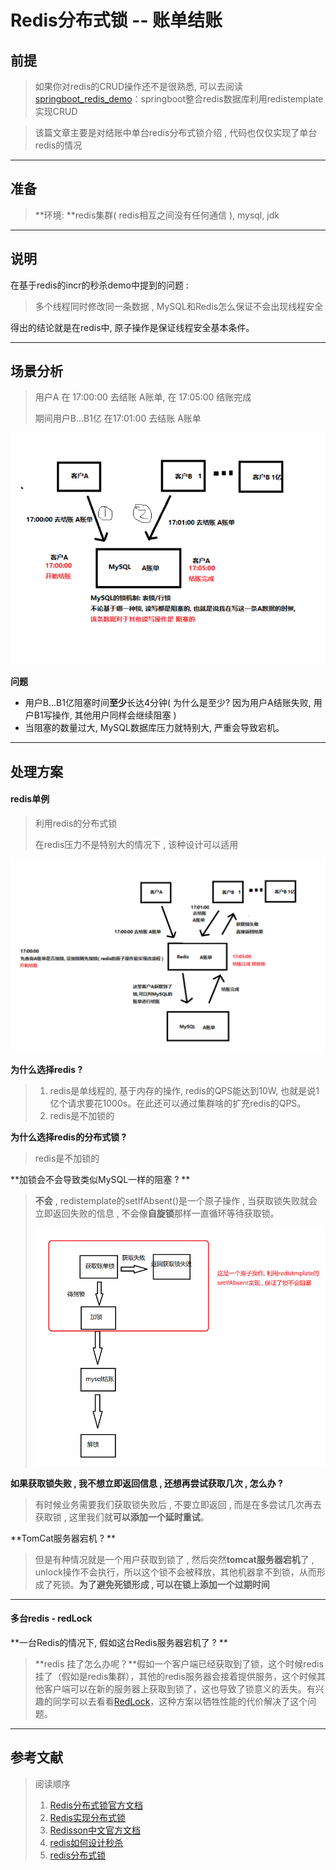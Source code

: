 # Redis分布式锁 -- 账单结账

## 前提

> 如果你对redis的CRUD操作还不是很熟悉, 可以去阅读[springboot_redis_demo](https://github.com/LiJinHongPassion/springboot/tree/master/springboot-redis-demo)：springboot整合redis数据库利用redistemplate实现CRUD

> 该篇文章主要是对结账中单台redis分布式锁介绍 , 代码也仅仅实现了单台redis的情况

---

## 准备

> **环境: **redis集群( redis相互之间没有任何通信 ), mysql, jdk

---

## 说明

在基于redis的incr的秒杀demo中提到的问题 : 

> 多个线程同时修改同一条数据 , MySQL和Redis怎么保证不会出现线程安全

得出的结论就是在redis中, 原子操作是保证线程安全基本条件。

---

## 场景分析

> 用户A 在 17:00:00 去结账 A账单, 在 17:05:00 结账完成
>
> 期间用户B...B1亿 在17:01:00 去结账 A账单

![image-20200807081912043](README/image-20200807081912043.png)

**问题**

- 用户B...B1亿阻塞时间**至少**长达4分钟( 为什么是至少? 因为用户A结账失败, 用户B1写操作, 其他用户同样会继续阻塞 )
- 当阻塞的数量过大, MySQL数据库压力就特别大, 严重会导致宕机。

---

## 处理方案

#### redis单例

> 利用redis的分布式锁
>
> 在redis压力不是特别大的情况下 , 该种设计可以适用

![image-20200807081956092](README/image-20200807081956092.png)

**为什么选择redis ?**

>1. redis是单线程的, 基于内存的操作, redis的QPS能达到10W, 也就是说1亿个请求要花1000s。在此还可以通过集群啥的扩充redis的QPS。
>2. redis是不加锁的

 **为什么选择redis的分布式锁 ?**

> redis是不加锁的

**加锁会不会导致类似MySQL一样的阻塞 ? **

> **不会** , redistemplate的setIfAbsent()是一个原子操作 , 当获取锁失败就会立即返回失败的信息 , 不会像**自旋锁**那样一直循环等待获取锁。
>
> ![image-20200807084026899](README/image-20200807084026899.png)

**如果获取锁失败 , 我不想立即返回信息 , 还想再尝试获取几次 , 怎么办 ?**

> 有时候业务需要我们获取锁失败后 , 不要立即返回 , 而是在多尝试几次再去获取锁 , 这里我们就**可以添加一个延时重试**。

**TomCat服务器宕机 ? **

> 但是有种情况就是一个用户获取到锁了 , 然后突然**tomcat服务器宕机**了 , unlock操作不会执行，所以这个锁不会被释放，其他机器拿不到锁，从而形成了死锁。**为了避免死锁形成 , 可以在锁上添加一个过期时间**

---

#### 多台redis - redLock

**一台Redis的情况下, 假如这台Redis服务器宕机了 ? **

> **redis 挂了怎么办呢？**假如一个客户端已经获取到了锁，这个时候redis挂了（假如是redis集群），其他的redis服务器会接着提供服务，这个时候其他客户端可以在新的服务器上获取到锁了，这也导致了锁意义的丢失。有兴趣的同学可以去看看[RedLock](http://www.redis.cn/topics/distlock.html)，这种方案以牺牲性能的代价解决了这个问题。

---

## 参考文献

> 阅读顺序
>
> 1. [Redis分布式锁官方文档](http://www.redis.cn/topics/distlock.html)
> 2. [Redis实现分布式锁](https://zhuanlan.zhihu.com/p/73807097)
> 3. [Redisson中文官方文档]([https://github.com/redisson/redisson/wiki/%E7%9B%AE%E5%BD%95](https://github.com/redisson/redisson/wiki/目录))
> 4. [redis如何设计秒杀](https://blog.csdn.net/shendl/article/details/51092916?utm_medium=distribute.pc_relevant_t0.none-task-blog-BlogCommendFromMachineLearnPai2-1.nonecase&depth_1-utm_source=distribute.pc_relevant_t0.none-task-blog-BlogCommendFromMachineLearnPai2-1.nonecase)
> 5. [redis分布式锁](https://www.cnblogs.com/jiawen010/articles/11350125.html)